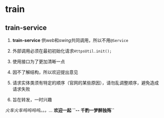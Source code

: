 # train
## train-service

1. <b>train-service</b> 供<em>web</em>和<em>swing</em>共同调用，所以不用``@Service``

2. 外部调用必须在最初初始化请求``HttpsUtil.init();``

3. 使用接口为了更加清晰一点

4. 因不了解结构，所以欢迎提出意见

5. 请求实体类须有特定的顺序（官网的某些原因），请勿乱调整顺序，避免造成请求失败

6. 旨在转发，一时兴趣

<i>
 火车火车呜呜呜呜。。。...
</i>

<b>
 欢迎一起 ``-- 千酌一梦醉独殇``
</b>

